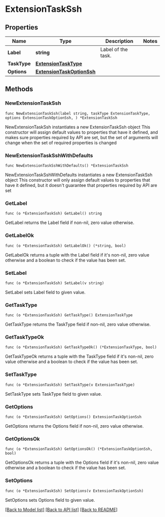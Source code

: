# ExtensionTaskSsh

## Properties

Name | Type | Description | Notes
------------ | ------------- | ------------- | -------------
**Label** | **string** | Label of the task. | 
**TaskType** | [**ExtensionTaskType**](ExtensionTaskType.md) |  | 
**Options** | [**ExtensionTaskOptionSsh**](ExtensionTaskOptionSsh.md) |  | 

## Methods

### NewExtensionTaskSsh

`func NewExtensionTaskSsh(label string, taskType ExtensionTaskType, options ExtensionTaskOptionSsh, ) *ExtensionTaskSsh`

NewExtensionTaskSsh instantiates a new ExtensionTaskSsh object
This constructor will assign default values to properties that have it defined,
and makes sure properties required by API are set, but the set of arguments
will change when the set of required properties is changed

### NewExtensionTaskSshWithDefaults

`func NewExtensionTaskSshWithDefaults() *ExtensionTaskSsh`

NewExtensionTaskSshWithDefaults instantiates a new ExtensionTaskSsh object
This constructor will only assign default values to properties that have it defined,
but it doesn't guarantee that properties required by API are set

### GetLabel

`func (o *ExtensionTaskSsh) GetLabel() string`

GetLabel returns the Label field if non-nil, zero value otherwise.

### GetLabelOk

`func (o *ExtensionTaskSsh) GetLabelOk() (*string, bool)`

GetLabelOk returns a tuple with the Label field if it's non-nil, zero value otherwise
and a boolean to check if the value has been set.

### SetLabel

`func (o *ExtensionTaskSsh) SetLabel(v string)`

SetLabel sets Label field to given value.


### GetTaskType

`func (o *ExtensionTaskSsh) GetTaskType() ExtensionTaskType`

GetTaskType returns the TaskType field if non-nil, zero value otherwise.

### GetTaskTypeOk

`func (o *ExtensionTaskSsh) GetTaskTypeOk() (*ExtensionTaskType, bool)`

GetTaskTypeOk returns a tuple with the TaskType field if it's non-nil, zero value otherwise
and a boolean to check if the value has been set.

### SetTaskType

`func (o *ExtensionTaskSsh) SetTaskType(v ExtensionTaskType)`

SetTaskType sets TaskType field to given value.


### GetOptions

`func (o *ExtensionTaskSsh) GetOptions() ExtensionTaskOptionSsh`

GetOptions returns the Options field if non-nil, zero value otherwise.

### GetOptionsOk

`func (o *ExtensionTaskSsh) GetOptionsOk() (*ExtensionTaskOptionSsh, bool)`

GetOptionsOk returns a tuple with the Options field if it's non-nil, zero value otherwise
and a boolean to check if the value has been set.

### SetOptions

`func (o *ExtensionTaskSsh) SetOptions(v ExtensionTaskOptionSsh)`

SetOptions sets Options field to given value.



[[Back to Model list]](../README.md#documentation-for-models) [[Back to API list]](../README.md#documentation-for-api-endpoints) [[Back to README]](../README.md)


